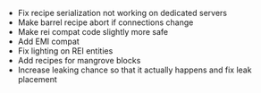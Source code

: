 * Fix recipe serialization not working on dedicated servers
* Make barrel recipe abort if connections change
* Make rei compat code slightly more safe
* Add EMI compat
* Fix lighting on REI entities
* Add recipes for mangrove blocks
* Increase leaking chance so that it actually happens and fix leak placement